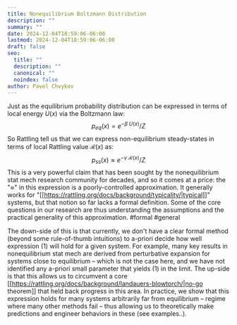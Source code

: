 ```yaml
---
title: Nonequilibrium Boltzmann Distribution
description: ""
summary: ""
date: 2024-12-04T18:59:06-06:00
lastmod: 2024-12-04T18:59:06-06:00
draft: false
seo:
  title: ""
  description: ""
  canonical: ""
  noindex: false
author: Pavel Chvykov
---
```


Just as the equilibrium probability distribution can be expressed in terms of local energy $U(x)$ via the Boltzmann law: $$p_{eq}(x) = e^{-\beta\; U(x)}/Z$$
So Rattling tell us that we can express non-equilibrium steady-states in terms of local Rattling value $\mathcal{R}(x)$ as: $$p_{ss}(x) \approx e^{-\gamma\; \mathcal{R}(x)}/Z \tag{1}$$
This is a very powerful claim that has been sought by the nonequilibrium stat mech research community for decades, and so it comes at a price: the "$\approx$" in this expression is a poorly-controlled approximation. It generally works for "[[https://rattling.org/docs/background/typicality/|typical]]" systems, but that notion so far lacks a formal definition. Some of the core questions in our research are thus understanding the assumptions and the practical generality of this approximation. #formal #general

The down-side of this is that currently, we don't have a clear formal method (beyond some rule-of-thumb intuitions) to a-priori decide how well expression (1) will hold for a given system. For example, many key results in nonequilibrium stat mech are derived from perturbative expansion for systems close to equilibrium – which is not the case here, and we have not identified any a-priori small parameter that yields (1) in the limit. 
The up-side is that this allows us to circumvent a core [[https://rattling.org/docs/background/landauers-blowtorch/|no-go theorem]] that held back progress in this area. In practice, we show that this expression holds for many systems arbitrarily far from equilibrium – regime where many other methods fail – thus allowing us to theoretically make predictions and engineer behaviors in these (see examples..). 
